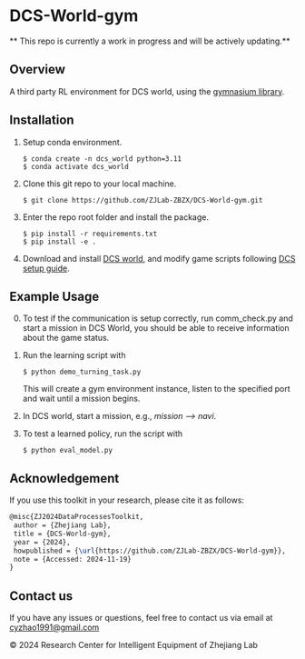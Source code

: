 # DCS-World-gym

** This repo is currently a work in progress and will be actively updating.** 

## Overview
A third party RL environment for DCS world, using the [gymnasium library](https://github.com/Farama-Foundation/Gymnasium). 

## Installation
1. Setup conda environment.
    ```
    $ conda create -n dcs_world python=3.11
    $ conda activate dcs_world
    ```

2. Clone this git repo to your local machine.
    ```
    $ git clone https://github.com/ZJLab-ZBZX/DCS-World-gym.git
    ```

3. Enter the repo root folder and install the package.
    ```
    $ pip install -r requirements.txt
    $ pip install -e .
    ```

4. Download and install [DCS world](https://www.digitalcombatsimulator.com/cn/downloads/world/), and modify game scripts following [DCS setup guide](./dcs_scripts/README.md).

## Example Usage

0. To test if the communication is setup correctly, run comm_check.py and start a mission in DCS World, you should be able to receive information about the game status.

1. Run the learning script with
    ```
    $ python demo_turning_task.py
    ```
    This will create a gym environment instance, listen to the specified port and wait until a mission begins. 

2. In DCS world, start a mission, e.g., *mission --> navi*.
3. To test a learned policy, run the script with
    ```
    $ python eval_model.py
    ```

## Acknowledgement
If you use this toolkit in your research, please cite it as follows:
```latex
@misc{ZJ2024DataProcessesToolkit,
 author = {Zhejiang Lab},
 title = {DCS-World-gym},
 year = {2024},
 howpublished = {\url{https://github.com/ZJLab-ZBZX/DCS-World-gym}},
 note = {Accessed: 2024-11-19}
}
```

## Contact us
If you have any issues or questions, feel free to contact us via email at cyzhao1991@gmail.com

© 2024 Research Center for Intelligent Equipment of Zhejiang Lab